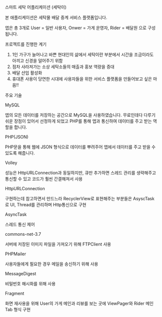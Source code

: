 스마트 세탁 어플리케이션 (세탁이)


본 애플리케이션은 세탁물 배달 중계 서비스 플랫폼입니다.


앱은 총 3개로 User = 일반 사용자, Onwer = 가게 운영자, Rider = 배달원 으로 구성됩니다.


프로젝트를 진행한 계기
1. 1인 가구가 늘어나고 바쁜 현대인의 삶에서 세탁이란 부분에서 시간을 조금이라도 아끼고 신경을 덜어주기 위함
2. 점차 사라져가는 소상 세탁소들의 매출과 홍보 역량을 증대
3. 배달 산업 활성화
4. 휴대폰 사용이 당연한 시대에 사용자들을 위한 서비스 플랫폼을 만들어보고 싶은 마음!!



주요 기술

MySQL

앱의 모든 데이터를 저장하는 공간으로 MySQL을 사용하였습니다. 무료인데다 다루기 쉬운 장점이 있어서 선정하게 되었고 PHP를 통해 앱과 통신하여 데이터를 주고 받는 역할을 합니다.


PHP(JSON)

PHP문을 통해 웹에 JSON 형식으로 데이터를 뿌려주어 앱에서 데이터를 주고 받을 수 있도록 해줍니다.


Volley

성능은 HttpURLConnection과 동일하지만, 큐만 추가하면 스레드 관리를 생략해주고 통신할 수 있고 코드가 훨씬 간결해져서 사용 


HttpURLConnection

구현하는데 참고하면서 만드느라 RecyclerView로 표현해주는 부분들은 AsyscTask로 UI, Thread를 관리하며 Http통신으로 구현


AsyncTask

스레드 통신 제어


commons-net-3.7

서버에 저장된 이미지 파일을 가져오기 위해 FTPClient 사용


PHPMailer

사용자들에게 필요한 경우 메일을 송신하기 위해 사용


MessageDigest

비밀번호 해시화를 위해 사용


Fragment

화면 재사용을 위해 User의 가게 메인과 리뷰를 보는 곳에 ViewPager와 Rider 메인 Tab 형식 구현


